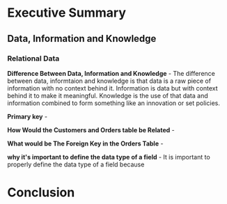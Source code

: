# Executive Summary 



## Data, Information and Knowledge

### Relational Data 

**Difference Between Data, Information and Knowledge** - The difference between data, informtaion and knowledge is that data is a raw piece of information with no context behind it. Information is data but with context behind it to make it meaningful. Knowledge is the use of that data and information combined to form something like an innovation or set policies. 

**Primary key** - 

**How Would the Customers and Orders table be Related** - 

**What would be The Foreign Key in the Orders Table** -  

**why it's important to define the data type of a field** - It is important to properly define the data type of a field because 



# Conclusion 
